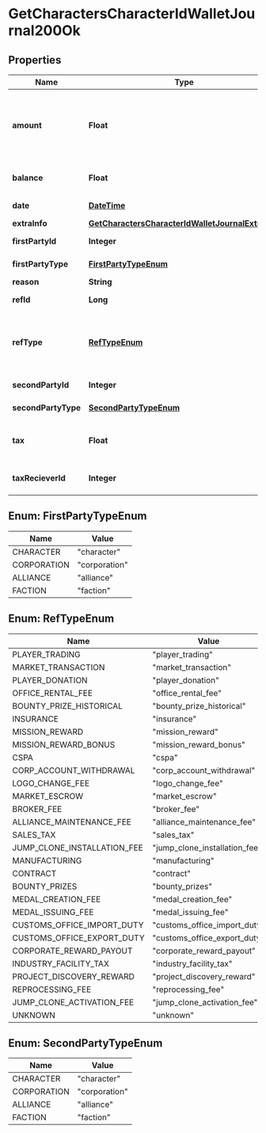 
# GetCharactersCharacterIdWalletJournal200Ok

## Properties
Name | Type | Description | Notes
------------ | ------------- | ------------- | -------------
**amount** | **Float** | Transaction amount. Positive when value transferred to the first party. Negative otherwise |  [optional]
**balance** | **Float** | Wallet balance after transaction occurred |  [optional]
**date** | [**DateTime**](DateTime.md) | Date and time of transaction | 
**extraInfo** | [**GetCharactersCharacterIdWalletJournalExtraInfo**](GetCharactersCharacterIdWalletJournalExtraInfo.md) |  |  [optional]
**firstPartyId** | **Integer** | first_party_id integer |  [optional]
**firstPartyType** | [**FirstPartyTypeEnum**](#FirstPartyTypeEnum) | first_party_type string |  [optional]
**reason** | **String** | reason string |  [optional]
**refId** | **Long** | Unique journal reference ID | 
**refType** | [**RefTypeEnum**](#RefTypeEnum) | Transaction type, different type of transaction will populate different fields in &#x60;extra_info&#x60; | 
**secondPartyId** | **Integer** | second_party_id integer |  [optional]
**secondPartyType** | [**SecondPartyTypeEnum**](#SecondPartyTypeEnum) | second_party_type string |  [optional]
**tax** | **Float** | Tax amount received for tax related transactions |  [optional]
**taxRecieverId** | **Integer** | the corporation ID receiving any tax paid |  [optional]


<a name="FirstPartyTypeEnum"></a>
## Enum: FirstPartyTypeEnum
Name | Value
---- | -----
CHARACTER | &quot;character&quot;
CORPORATION | &quot;corporation&quot;
ALLIANCE | &quot;alliance&quot;
FACTION | &quot;faction&quot;


<a name="RefTypeEnum"></a>
## Enum: RefTypeEnum
Name | Value
---- | -----
PLAYER_TRADING | &quot;player_trading&quot;
MARKET_TRANSACTION | &quot;market_transaction&quot;
PLAYER_DONATION | &quot;player_donation&quot;
OFFICE_RENTAL_FEE | &quot;office_rental_fee&quot;
BOUNTY_PRIZE_HISTORICAL | &quot;bounty_prize_historical&quot;
INSURANCE | &quot;insurance&quot;
MISSION_REWARD | &quot;mission_reward&quot;
MISSION_REWARD_BONUS | &quot;mission_reward_bonus&quot;
CSPA | &quot;cspa&quot;
CORP_ACCOUNT_WITHDRAWAL | &quot;corp_account_withdrawal&quot;
LOGO_CHANGE_FEE | &quot;logo_change_fee&quot;
MARKET_ESCROW | &quot;market_escrow&quot;
BROKER_FEE | &quot;broker_fee&quot;
ALLIANCE_MAINTENANCE_FEE | &quot;alliance_maintenance_fee&quot;
SALES_TAX | &quot;sales_tax&quot;
JUMP_CLONE_INSTALLATION_FEE | &quot;jump_clone_installation_fee&quot;
MANUFACTURING | &quot;manufacturing&quot;
CONTRACT | &quot;contract&quot;
BOUNTY_PRIZES | &quot;bounty_prizes&quot;
MEDAL_CREATION_FEE | &quot;medal_creation_fee&quot;
MEDAL_ISSUING_FEE | &quot;medal_issuing_fee&quot;
CUSTOMS_OFFICE_IMPORT_DUTY | &quot;customs_office_import_duty&quot;
CUSTOMS_OFFICE_EXPORT_DUTY | &quot;customs_office_export_duty&quot;
CORPORATE_REWARD_PAYOUT | &quot;corporate_reward_payout&quot;
INDUSTRY_FACILITY_TAX | &quot;industry_facility_tax&quot;
PROJECT_DISCOVERY_REWARD | &quot;project_discovery_reward&quot;
REPROCESSING_FEE | &quot;reprocessing_fee&quot;
JUMP_CLONE_ACTIVATION_FEE | &quot;jump_clone_activation_fee&quot;
UNKNOWN | &quot;unknown&quot;


<a name="SecondPartyTypeEnum"></a>
## Enum: SecondPartyTypeEnum
Name | Value
---- | -----
CHARACTER | &quot;character&quot;
CORPORATION | &quot;corporation&quot;
ALLIANCE | &quot;alliance&quot;
FACTION | &quot;faction&quot;



